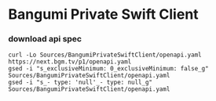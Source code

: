 # Bangumi Private Swift Client

### download api spec

```shell
curl -Lo Sources/BangumiPrivateSwiftClient/openapi.yaml https://next.bgm.tv/p1/openapi.yaml
gsed -i "s_exclusiveMinimum: 0_exclusiveMinimum: false_g" Sources/BangumiPrivateSwiftClient/openapi.yaml
gsed -i "s_- type: 'null'_- type: null_g" Sources/BangumiPrivateSwiftClient/openapi.yaml
```
